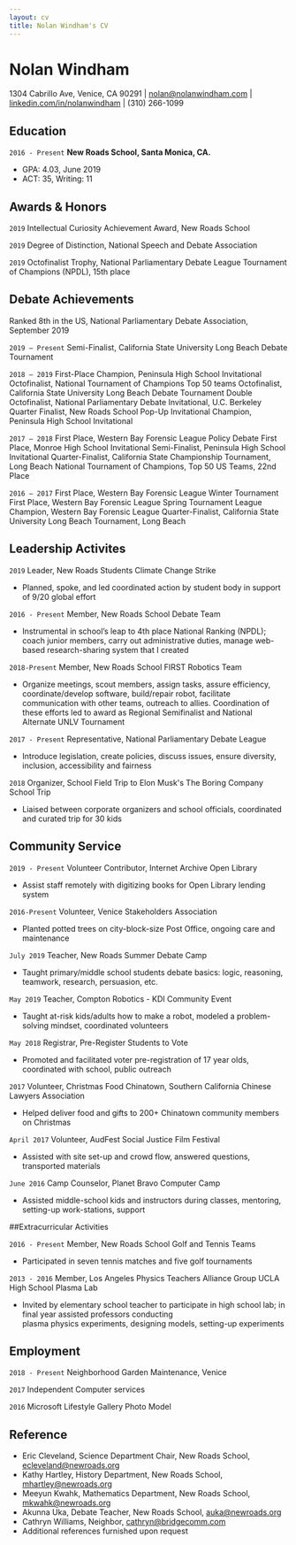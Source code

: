 ```yaml
---
layout: cv
title: Nolan Windham's CV
---
```

# Nolan Windham

<div id="webaddress">
1304 Cabrillo Ave, Venice, CA 90291
| <a href="nolan@nolanwindham.com">nolan@nolanwindham.com</a>
| <a href="https://linkedin.com/in/nolanwindham">linkedin.com/in/nolanwindham</a>
| (310) 266-1099
</div>


## Education

`2016 - Present`
__New Roads School, Santa Monica, CA.__

- GPA: 4.03, June 2019
- ACT: 35, Writing: 11


## Awards & Honors

`2019`
Intellectual Curiosity Achievement Award, New Roads School

`2019`
Degree of Distinction, National Speech and Debate Association

`2019`
Octofinalist Trophy, National Parliamentary Debate League Tournament of Champions (NPDL), 15th place



## Debate Achievements
Ranked 8th in the US, National Parliamentary Debate Association, September 2019

`2019 – Present`
Semi-Finalist, California State University Long Beach Debate Tournament

`2018 – 2019`
First-Place Champion, Peninsula High School Invitational
Octofinalist, National Tournament of Champions Top 50 teams
Octofinalist, California State University Long Beach Debate Tournament
Double Octofinalist, National Parliamentary Debate Invitational, U.C. Berkeley
Quarter Finalist, New Roads School Pop-Up Invitational
Champion, Peninsula High School Invitational

`2017 – 2018`
First Place, Western Bay Forensic League Policy Debate
First Place, Monroe High School Invitational
Semi-Finalist, Peninsula High School Invitational
Quarter-Finalist, California State Championship Tournament, Long Beach
National Tournament of Champions, Top 50 US Teams, 22nd Place

`2016 – 2017`
First Place, Western Bay Forensic League Winter Tournament 
First Place, Western Bay Forensic League Spring Tournament
League Champion, Western Bay Forensic League
Quarter-Finalist, California State University Long Beach Tournament, Long Beach



## Leadership Activites

`2019`
Leader, New Roads Students Climate Change Strike

- Planned, spoke, and led coordinated action by student body in support of 9/20 global effort

`2016 - Present`
Member, New Roads School Debate Team

- Instrumental in school’s leap to 4th place National Ranking (NPDL); coach junior members, carry out administrative duties, manage web-based research-sharing system that I created

`2018-Present`
Member, New Roads School FIRST Robotics Team

- Organize meetings, scout members, assign tasks, assure efficiency, coordinate/develop software, build/repair robot, facilitate communication with other teams, outreach to allies. Coordination of these efforts led to award as Regional Semifinalist and National Alternate UNLV Tournament

`2017 - Present`
Representative, National Parliamentary Debate League

- Introduce legislation, create policies, discuss issues, ensure diversity, inclusion, accessibility and fairness

`2018`
Organizer, School Field Trip to Elon Musk's The Boring Company School Trip

- Liaised between corporate organizers and school officials, coordinated and curated trip for 30 kids


## Community Service

`2019 - Present`
Volunteer Contributor, Internet Archive Open Library

- Assist staff remotely with digitizing books for Open Library lending system

`2016-Present`
Volunteer, Venice Stakeholders Association

- Planted potted trees on city-block-size Post Office, ongoing care and maintenance

`July 2019`
Teacher, New Roads Summer Debate Camp

- Taught primary/middle school students debate basics: logic, reasoning, teamwork, research, persuasion, etc.

`May 2019`
Teacher, Compton Robotics - KDI Community Event

- Taught at-risk kids/adults how to make a robot, modeled a problem-solving mindset, coordinated volunteers 

`May 2018`
Registrar, Pre-Register Students to Vote

- Promoted and facilitated voter pre-registration of 17 year olds, coordinated with school, public outreach

`2017`
Volunteer, Christmas Food Chinatown, Southern California Chinese Lawyers Association

- Helped deliver food and gifts to 200+ Chinatown community members on Christmas

`April 2017`
Volunteer, AudFest Social Justice Film Festival

- Assisted with site set-up and crowd flow, answered questions, transported materials

`June 2016`
Camp Counselor, Planet Bravo Computer Camp

- Assisted middle-school kids and instructors during classes, mentoring, setting-up work-stations, support


##Extracurricular Activities

`2016 - Present`
Member, New Roads School Golf and Tennis Teams

- Participated in seven tennis matches and five golf tournaments

`2013 - 2016`
Member, Los Angeles Physics Teachers Alliance Group UCLA High School Plasma Lab

- Invited by elementary school teacher to participate in high school lab; in final year assisted professors conducting 	
plasma physics experiments, designing models, setting-up experiments


## Employment

`2018 - Present`
Neighborhood Garden Maintenance, Venice

`2017`
Independent Computer services

`2016`
Microsoft Lifestyle Gallery Photo Model


## Reference

- Eric Cleveland, Science Department Chair, New Roads School, <a href="ecleveland@newroads.org">ecleveland@newroads.org</a>
- Kathy Hartley, History Department, New Roads School, <a href="mhartley@newroads.org">mhartley@newroads.org</a>
- Meeyun Kwahk, Mathematics Department, New Roads School, <a href="mkwahk@newroads.org">mkwahk@newroads.org</a>
- Akunna Uka, Debate Teacher, New Roads School, <a href="auka@newroads.org">auka@newroads.org</a>
- Cathryn Williams, Neighbor, <a href="cathryn@bridgecomm.com">cathryn@bridgecomm.com</a>
- Additional references furnished upon request

<!-- ### Footer

Last updated: Oct. 30, 2019 -->
